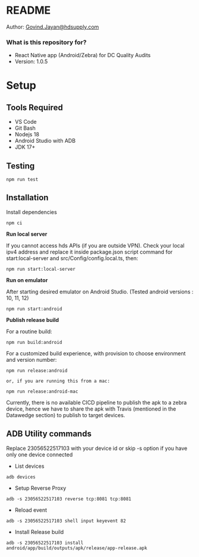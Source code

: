 # README #

Author: Govind.Jayan@hdsupply.com

### What is this repository for? ###

* React Native app (Android/Zebra) for DC Quality Audits
* Version: 1.0.5


# Setup


## Tools Required
* VS Code
* Git Bash
* Nodejs 18
* Android Studio with ADB
* JDK 17+




## Testing

```
npm run test
```

## Installation

Install dependencies 
```
npm ci
```

**Run local server**

If you cannot access hds APIs (if you are outside VPN). Check your local ipv4 address and replace it inside package.json script command for start:local-server and src/Config/config.local.ts, then:
```
npm run start:local-server
```

**Run on emulator**

After starting desired emulator on Android Studio. (Tested android versions : 10, 11, 12)

```
npm run start:android
```



**Publish release build**

For a routine build:
```
npm run build:android
```

For a customized build experience, with provision to choose environment and version number:

```
npm run release:android

or, if you are running this from a mac:

npm run release:android-mac
```
Currently, there is no available CICD pipeline to publish the apk to a zebra device, hence we have to share the apk with Travis (mentioned in the Datawedge section) to publish to target devices.

## ADB Utility commands 

 Replace 23056522517103 with your device id or skip -s option if you have only one device connected

* List devices
```
adb devices
```
* Setup Reverse Proxy
```
adb -s 23056522517103 reverse tcp:8081 tcp:8081
```
* Reload event
```
adb -s 23056522517103 shell input keyevent 82
```
* Install Release build
```
adb -s 23056522517103 install android/app/build/outputs/apk/release/app-release.apk
```




